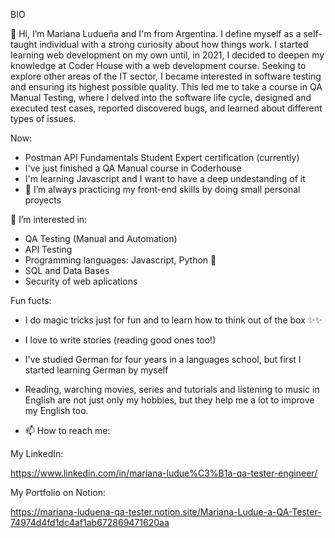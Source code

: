 BIO

👋 Hi, I’m Mariana Ludueña and I'm from Argentina. I define myself as a self-taught individual with a strong curiosity about how things work. I started learning web development on my own until, in 2021, I decided to deepen my knowledge at Coder House with a web development course.
Seeking to explore other areas of the IT sector, I became interested in software testing and ensuring its highest possible quality. This led me to take a course in QA Manual Testing, where I delved into the software life cycle, designed and executed test cases, reported discovered bugs, and learned about different types of issues.

Now:

- Postman API Fundamentals Student Expert certification (currently)
- I've just finished a QA Manual course in Coderhouse
- I'm learning Javascript and I want to have a deep undestanding of it
- 🌱 I’m always practicing my front-end skills by doing small personal proyects

 👀 I’m interested in:

 - QA Testing (Manual and Automation)
 - API Testing
 - Programming languages: Javascript, Python 🐍
 -  SQL and Data Bases
 -  Security of web aplications

Fun fucts: 

- I do magic tricks just for fun and to learn how to think out of the box ✨✨
- I love to write stories (reading good ones too!)
- I've studied German for four years in a languages school, but first I started learning German by myself
- Reading, warching movies, series and tutorials and listening to music in English are not just only my hobbies, but they help me a lot to improve my English too. 

- 📫 How to reach me:

My LinkedIn: 

https://www.linkedin.com/in/mariana-ludue%C3%B1a-qa-tester-engineer/

My Portfolio on Notion:

https://mariana-luduena-qa-tester.notion.site/Mariana-Ludue-a-QA-Tester-74974d4fd1dc4af1ab672869471620aa

<!---
marianaluduena/marianaluduena is a ✨ special ✨ repository because its `README.md` (this file) appears on your GitHub profile.
You can click the Preview link to take a look at your changes.
--->
